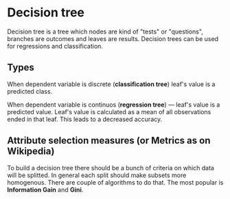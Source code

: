 # Decision tree

Decision tree is a tree which nodes are kind of "tests" or "questions",
branches are outcomes and leaves are results. Decision trees can be used for
regressions and classification.

## Types

When dependent variable is discrete (__classification tree__) leaf's value is a
predicted class.

When dependent variable is continuos (__regression tree__) — leaf's value is a
predicted value. Leaf's value is calculated as a mean of all observations
ended in that leaf. This leads to a decreased accuracy.

## Attribute selection measures (or Metrics as on Wikipedia)

To build a decision tree there should be a bunch of criteria on which data will
be splitted. In general each split should make subsets more homogenous. There
are couple of algorithms to do that. The most popular is __Information Gain__ and
__Gini__.
